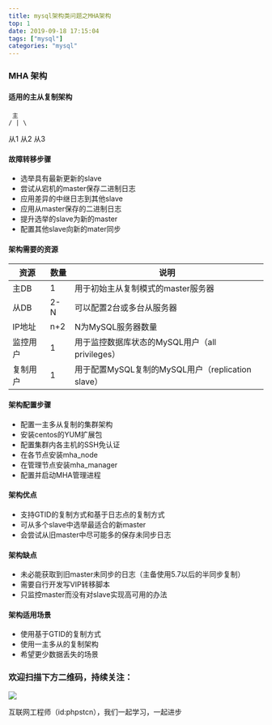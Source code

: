```yaml
---
title: mysql架构类问题之MHA架构
top: 1
date: 2019-09-18 17:15:04
tags: ["mysql"]
categories: "mysql"
---
```


### MHA 架构
#### 适用的主从复制架构
     主 
    / | \
 从1 从2 从3

#### 故障转移步骤
- 选举具有最新更新的slave
- 尝试从宕机的master保存二进制日志
- 应用差异的中继日志到其他slave
- 应用从master保存的二进制日志
- 提升选举的slave为新的master
- 配置其他slave向新的mater同步

#### 架构需要的资源
|资源| 数量|说明|
|-|-|-|
|主DB|1|用于初始主从复制模式的master服务器|
|从DB|2-N|可以配置2台或多台从服务器|
|IP地址|n+2|N为MySQL服务器数量|
|监控用户|1|用于监控数据库状态的MySQL用户（all privileges）
|复制用户|1|用于配置MySQL复制的MySQL用户（replication slave）|

#### 架构配置步骤
- 配置一主多从复制的集群架构
- 安装centos的YUM扩展包
- 配置集群内各主机的SSH免认证
- 在各节点安装mha_node
- 在管理节点安装mha_manager
- 配置并启动MHA管理进程

#### 架构优点
- 支持GTID的复制方式和基于日志点的复制方式
- 可从多个slave中选举最适合的新master
- 会尝试从旧master中尽可能多的保存未同步日志

#### 架构缺点
- 未必能获取到旧master未同步的日志（主备使用5.7以后的半同步复制）
- 需要自行开发写VIP转移脚本
- 只监控master而没有对slave实现高可用的办法


#### 架构适用场景
- 使用基于GTID的复制方式
- 使用一主多从的复制架构
- 希望更少数据丢失的场景



### 欢迎扫描下方二维码，持续关注：
![](http://ww1.sinaimg.cn/large/a616b9a4gy1g4xzv954a4j20760763yo.jpg)

互联网工程师（id:phpstcn），我们一起学习，一起进步